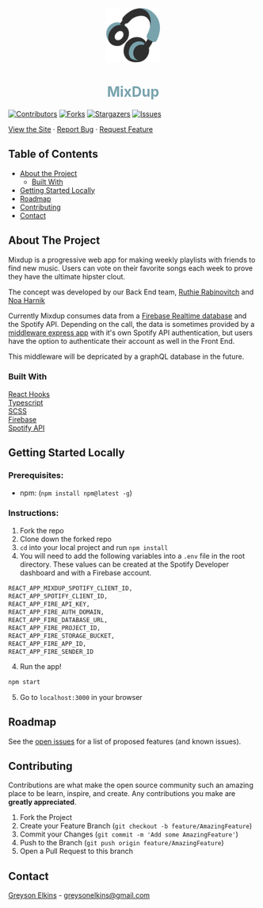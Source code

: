 <p align="center">
  <a href="http://mixdup.vercel.app/" target="_blank">
    <img src="./public/headphones.svg" width="110px"/>
  </a>
  <h1 align="center" style="color:#78A3AD">MixDup</h1>
</p>
  
[![Contributors][contributors-shield]][contributors-url]
[![Forks][forks-shield]][forks-url]
[![Stargazers][stars-shield]][stars-url]
[![Issues][issues-shield]][issues-url]
<!-- 
  <a href="https://restaurant-locator-3000.herokuapp.com/">Site</a>
  · -->
  <a href="http://mixdup.vercel.app/" target="_blank">View the Site</a> ·
  <a href="https://github.com/GreysonElkins/mixdup/issues">Report Bug</a>
  ·
  <a href="https://github.com/GreysonElkins/mixdup/issues">Request Feature</a>

## Table of Contents

* [About the Project](#about-the-project)
  * [Built With](#built-with)
* [Getting Started Locally](#getting-started-locally)
* [Roadmap](#roadmap)
* [Contributing](#contributing)
* [Contact](#contact)



<!-- ABOUT THE PROJECT -->
## About The Project

Mixdup is a progressive web app for making weekly playlists with friends to find new music. Users can vote on their favorite songs each week to prove they have the ultimate hipster clout.

The concept was developed by our Back End team, [Ruthie Rabinovitch](https://github.com/rrabinovitch) and [Noa Harnik](https://github.com/HarnikNoa)

Currently Mixdup consumes data from a [Firebase Realtime database](https://firebase.google.com/docs/database) and the Spotify API. Depending on the call, the data is sometimes provided by a [middleware express app](https://github.com/DupMix/microservice) with it's own Spotify API authentication, but users have the option to authenticate their account as well in the Front End. 

This middleware will be depricated by a graphQL database in the future. 

### Built With
[React Hooks](https://reactjs.org)  
[Typescript](https://www.typescriptlang.org)  
[SCSS](https://sass-lang.org)  
[Firebase](https://firebase.google.com/)  
[Spotify API](https://developer.spotify.com/documentation/web-api/reference/#category-playlists)


<!-- GETTING STARTED Locally -->
## Getting Started Locally
### Prerequisites:
* npm: (`npm install npm@latest -g`)

### Instructions:

1. Fork the repo
2. Clone down the forked repo
3. `cd` into your local project and run `npm install`
4. You will need to add the following variables into a `.env` file in the root directory. These values can be created at the Spotify Developer dashboard and with a Firebase account. 
```
REACT_APP_MIXDUP_SPOTIFY_CLIENT_ID,
REACT_APP_SPOTIFY_CLIENT_ID,
REACT_APP_FIRE_API_KEY,
REACT_APP_FIRE_AUTH_DOMAIN,
REACT_APP_FIRE_DATABASE_URL,
REACT_APP_FIRE_PROJECT_ID,
REACT_APP_FIRE_STORAGE_BUCKET,
REACT_APP_FIRE_APP_ID,
REACT_APP_FIRE_SENDER_ID
```
4. Run the app!
```sh
npm start
```
5. Go to `localhost:3000` in your browser

<!-- ROADMAP -->
## Roadmap

See the [open issues](https://github.com/GreysonElkins/mixdup/issues) for a list of proposed features (and known issues).

<!-- CONTRIBUTING -->
## Contributing

Contributions are what make the open source community such an amazing place to be learn, inspire, and create. Any contributions you make are **greatly appreciated**.

1. Fork the Project
2. Create your Feature Branch (`git checkout -b feature/AmazingFeature`)
3. Commit your Changes (`git commit -m 'Add some AmazingFeature'`)
4. Push to the Branch (`git push origin feature/AmazingFeature`)
5. Open a Pull Request to this branch

<!-- CONTACT -->
## Contact

[Greyson Elkins](https://www.linkedin.com/in/greyson-elkins/) - greysonelkins@gmail.com  

<!-- MARKDOWN LINKS & IMAGES -->
<!-- https://www.markdownguide.org/basic-syntax/#reference-style-links -->
[contributors-shield]: https://img.shields.io/github/contributors/GreysonElkins/mixdup.svg?style=flat-square
[contributors-url]: https://github.com/GreysonElkins/mixdup/graphs/contributors
[forks-shield]: https://img.shields.io/github/forks/GreysonElkins/mixdup.svg?style=flat-square
[forks-url]: https://github.com/GreysonElkins/mixdup/network/members
[stars-shield]: https://img.shields.io/github/stars/GreysonElkins/mixdup.svg?style=flat-square
[stars-url]: https://github.com/GreysonElkins/mixdup/stargazers
[issues-shield]: https://img.shields.io/github/issues/GreysonElkins/mixdup.svg?style=flat-square
[issues-url]: https://github.com/GreysonElkins/mixdup/issues
[license-shield]: https://img.shields.io/github/license/GreysonElkins/mixdup.svg?style=flat-square
